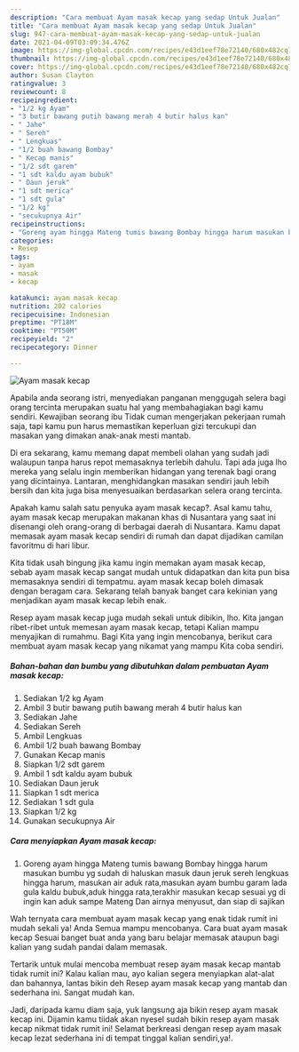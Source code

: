 ```yaml
---
description: "Cara membuat Ayam masak kecap yang sedap Untuk Jualan"
title: "Cara membuat Ayam masak kecap yang sedap Untuk Jualan"
slug: 947-cara-membuat-ayam-masak-kecap-yang-sedap-untuk-jualan
date: 2021-04-09T03:09:34.476Z
image: https://img-global.cpcdn.com/recipes/e43d1eef78e72140/680x482cq70/ayam-masak-kecap-foto-resep-utama.jpg
thumbnail: https://img-global.cpcdn.com/recipes/e43d1eef78e72140/680x482cq70/ayam-masak-kecap-foto-resep-utama.jpg
cover: https://img-global.cpcdn.com/recipes/e43d1eef78e72140/680x482cq70/ayam-masak-kecap-foto-resep-utama.jpg
author: Susan Clayton
ratingvalue: 3
reviewcount: 8
recipeingredient:
- "1/2 kg Ayam"
- "3 butir bawang putih bawang merah 4 butir halus kan"
- " Jahe"
- " Sereh"
- " Lengkuas"
- "1/2 buah bawang Bombay"
- " Kecap manis"
- "1/2 sdt garem"
- "1 sdt kaldu ayam bubuk"
- " Daun jeruk"
- "1 sdt merica"
- "1 sdt gula"
- "1/2 kg"
- "secukupnya Air"
recipeinstructions:
- "Goreng ayam hingga Mateng tumis bawang Bombay hingga harum masukan bumbu yg sudah di haluskan masuk daun jeruk sereh lengkuas hingga harum, masukan air aduk rata,masukan ayam bumbu garam lada gula kaldu bubuk,aduk hingga rata,terakhir masukan kecap sesuai yg di ingin kan aduk sampe Mateng Dan airnya menyusut, dan siap di sajikan"
categories:
- Resep
tags:
- ayam
- masak
- kecap

katakunci: ayam masak kecap 
nutrition: 202 calories
recipecuisine: Indonesian
preptime: "PT18M"
cooktime: "PT50M"
recipeyield: "2"
recipecategory: Dinner

---
```



![Ayam masak kecap](https://img-global.cpcdn.com/recipes/e43d1eef78e72140/680x482cq70/ayam-masak-kecap-foto-resep-utama.jpg)

Apabila anda seorang istri, menyediakan panganan menggugah selera bagi orang tercinta merupakan suatu hal yang membahagiakan bagi kamu sendiri. Kewajiban seorang ibu Tidak cuman mengerjakan pekerjaan rumah saja, tapi kamu pun harus memastikan keperluan gizi tercukupi dan masakan yang dimakan anak-anak mesti mantab.

Di era  sekarang, kamu memang dapat membeli olahan yang sudah jadi walaupun tanpa harus repot memasaknya terlebih dahulu. Tapi ada juga lho mereka yang selalu ingin memberikan hidangan yang terenak bagi orang yang dicintainya. Lantaran, menghidangkan masakan sendiri jauh lebih bersih dan kita juga bisa menyesuaikan berdasarkan selera orang tercinta. 



Apakah kamu salah satu penyuka ayam masak kecap?. Asal kamu tahu, ayam masak kecap merupakan makanan khas di Nusantara yang saat ini disenangi oleh orang-orang di berbagai daerah di Nusantara. Kamu dapat memasak ayam masak kecap sendiri di rumah dan dapat dijadikan camilan favoritmu di hari libur.

Kita tidak usah bingung jika kamu ingin memakan ayam masak kecap, sebab ayam masak kecap sangat mudah untuk didapatkan dan kita pun bisa memasaknya sendiri di tempatmu. ayam masak kecap boleh dimasak dengan beragam cara. Sekarang telah banyak banget cara kekinian yang menjadikan ayam masak kecap lebih enak.

Resep ayam masak kecap juga mudah sekali untuk dibikin, lho. Kita jangan ribet-ribet untuk memesan ayam masak kecap, tetapi Kalian mampu menyajikan di rumahmu. Bagi Kita yang ingin mencobanya, berikut cara membuat ayam masak kecap yang nikamat yang mampu Kita coba sendiri.

<!--inarticleads1-->

##### Bahan-bahan dan bumbu yang dibutuhkan dalam pembuatan Ayam masak kecap:

1. Sediakan 1/2 kg Ayam
1. Ambil 3 butir bawang putih bawang merah 4 butir halus kan
1. Sediakan  Jahe
1. Sediakan  Sereh
1. Ambil  Lengkuas
1. Ambil 1/2 buah bawang Bombay
1. Gunakan  Kecap manis
1. Siapkan 1/2 sdt garem
1. Ambil 1 sdt kaldu ayam bubuk
1. Sediakan  Daun jeruk
1. Siapkan 1 sdt merica
1. Sediakan 1 sdt gula
1. Siapkan 1/2 kg
1. Gunakan secukupnya Air




<!--inarticleads2-->

##### Cara menyiapkan Ayam masak kecap:

1. Goreng ayam hingga Mateng tumis bawang Bombay hingga harum masukan bumbu yg sudah di haluskan masuk daun jeruk sereh lengkuas hingga harum, masukan air aduk rata,masukan ayam bumbu garam lada gula kaldu bubuk,aduk hingga rata,terakhir masukan kecap sesuai yg di ingin kan aduk sampe Mateng Dan airnya menyusut, dan siap di sajikan




Wah ternyata cara membuat ayam masak kecap yang enak tidak rumit ini mudah sekali ya! Anda Semua mampu mencobanya. Cara buat ayam masak kecap Sesuai banget buat anda yang baru belajar memasak ataupun bagi kalian yang sudah pandai dalam memasak.

Tertarik untuk mulai mencoba membuat resep ayam masak kecap mantab tidak rumit ini? Kalau kalian mau, ayo kalian segera menyiapkan alat-alat dan bahannya, lantas bikin deh Resep ayam masak kecap yang mantab dan sederhana ini. Sangat mudah kan. 

Jadi, daripada kamu diam saja, yuk langsung aja bikin resep ayam masak kecap ini. Dijamin kamu tiidak akan nyesel sudah bikin resep ayam masak kecap nikmat tidak rumit ini! Selamat berkreasi dengan resep ayam masak kecap lezat sederhana ini di tempat tinggal kalian sendiri,ya!.


